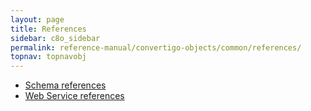 ```yaml
---
layout: page
title: References
sidebar: c8o_sidebar
permalink: reference-manual/convertigo-objects/common/references/
topnav: topnavobj
---
```

* [Schema references](schema-references/)
* [Web Service references](web-service-references/)
